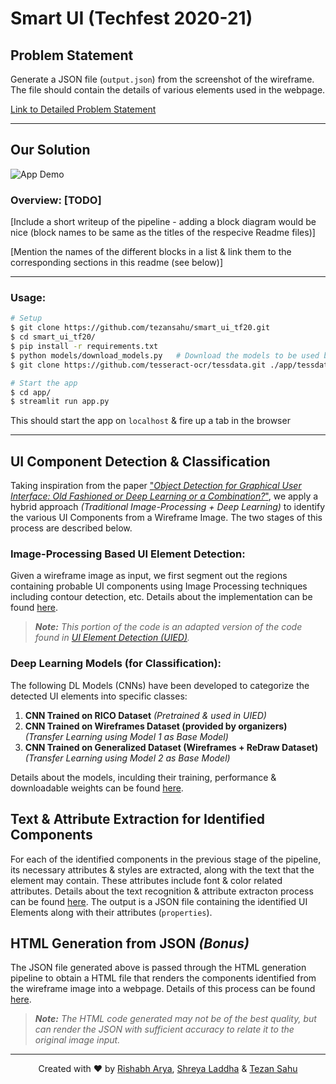 # Smart UI (Techfest 2020-21)

## Problem Statement

Generate a JSON file (`output.json`) from the screenshot of the wireframe. The file should contain the details of various elements used in the webpage.

[Link to Detailed Problem Statement](assets/pdf/SmartUI.pdf)

---

## Our Solution

![App Demo](assets/images/demo.gif)

### Overview: [TODO]

[Include a short writeup of the pipeline - adding a block diagram would be nice (block names to be same as the titles of the respecive Readme files)]

[Mention the names of the different blocks in a list & link them to the corresponding sections in this readme (see below)]

---

### Usage:

```bash
# Setup
$ git clone https://github.com/tezansahu/smart_ui_tf20.git
$ cd smart_ui_tf20/
$ pip install -r requirements.txt
$ python models/download_models.py   # Download the models to be used by the app
$ git clone https://github.com/tesseract-ocr/tessdata.git ./app/tessdata/   # Clone the tessdata/ for legacy OCR being used in the app

# Start the app
$ cd app/
$ streamlit run app.py
```

This should start the app on `localhost` & fire up a tab in the browser

---

## UI Component Detection & Classification

Taking inspiration from the paper ["_Object Detection for Graphical User Interface: Old Fashioned or Deep Learning or a Combination?_"](https://arxiv.org/pdf/2008.05132.pdf), we apply a hybrid approach _(Traditional Image-Processing + Deep Learning)_ to identify the various UI Components from a Wireframe Image. The two stages of this process are described below.

### Image-Processing Based UI Element Detection:

Given a wireframe image as input, we first segment out the regions containing probable UI components using Image Processing techniques including contour detection, etc. Details about the implementation can be found [here](./app/uiComponentDetector/README.md).

> _**Note:** This portion of the code is an adapted version of the code found in [UI Element Detection (UIED)](https://github.com/MulongXie/UIED)._

### Deep Learning Models (for Classification):

The following DL Models (CNNs) have been developed to categorize the detected UI elements into specific classes:

1. __CNN Trained on RICO Dataset__ _(Pretrained & used in UIED)_
2. __CNN Trained on Wireframes Dataset (provided by organizers)__ _(Transfer Learning using Model 1 as Base Model)_
3. __CNN Trained on Generalized Dataset (Wireframes + ReDraw Dataset)__ _(Transfer Learning using Model 2 as Base Model)_

Details about the models, inculding their training, performance & downloadable weights can be found [here](./models/README.md).

## Text & Attribute Extraction for Identified Components

For each of the identified components in the previous stage of the pipeline, its necessary attributes & styles are extracted, along with the text that the element may contain. These attributes include font & color related attributes. Details about the text recognition & attribute extracton process can be found [here](./app/attributeExtractor/README.md). The output is a JSON file containing the identified UI Elements along with their attributes (`properties`).

## HTML Generation from JSON _(Bonus)_

The JSON file generated above is passed through the HTML generation pipeline to obtain a HTML file that renders the components identified from the wireframe image into a webpage. Details of this process can be found [here](./app/htmlGenerator/README.md).

> _**Note:** The HTML code generated may not be of the best quality, but can render the JSON with sufficient accuracy to relate it to the original image input._

---

<p align="center">Created with ❤️ by <a href="https://rishabharya.site/" target="_blank">Rishabh Arya</a>, <a href="https://laddhashreya2000.github.io" target="_blank">Shreya Laddha</a> & <a href="https://tezansahu.github.io/" target="_blank">Tezan Sahu</a></p>